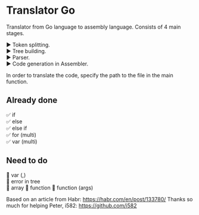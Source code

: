 # Translator Go
Translator from Go language to assembly language.
Consists of 4 main stages.    

:arrow_forward: Token splitting.   
:arrow_forward: Tree building.    
:arrow_forward: Parser.   
:arrow_forward: Code generation in Assembler.   

In order to translate the code, specify the path to the file in the main function.

## Already done
:white_check_mark: if   
:white_check_mark: else   
:white_check_mark: else if    
:white_check_mark: for (multi)    
:white_check_mark: var (multi)       



## Need to do
:black_square_button: var (,)    
:black_square_button: error in tree   
:black_square_button: array
:black_square_button: function
:black_square_button: function (args)

Based on an article from Habr: https://habr.com/en/post/133780/
Thanks so much for helping Peter, i582: https://github.com/i582
